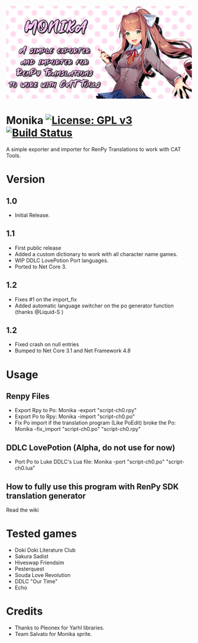 ![Monika](https://github.com/Darkmet98/Monika/blob/master/MonikaBanner.jpg?raw=true)
# Monika [![License: GPL v3](https://img.shields.io/badge/License-GPLv3-blue.svg)](https://www.gnu.org/licenses/gpl-3.0) [![Build Status](https://travis-ci.com/Darkmet98/Monika.svg?branch=master)](https://travis-ci.com/Darkmet98/Monika)
A simple exporter and importer for RenPy Translations to work with CAT Tools.

# Version

## 1.0
* Initial Release.

## 1.1
* First public release
* Added a custom dictionary to work with all character name games.
* WIP DDLC LovePotion Port languages.
* Ported to Net Core 3.

## 1.2
* Fixes #1 on the import_fix
* Added automatic language switcher on the po generator function (thanks @Liquid-S )

## 1.2
* Fixed crash on null entries
* Bumped to Net Core 3.1 and Net Framework 4.8

# Usage

## Renpy Files
* Export Rpy to Po: Monika -export "script-ch0.rpy"
* Export Po to Rpy: Monika -import "script-ch0.po"
* Fix Po import if the translation program (Like PoEdit) broke the Po: Monika -fix_import "script-ch0.po" "script-ch0.rpy"

## DDLC LovePotion (Alpha, do not use for now)
* Port Po to Luke DDLC's Lua file: Monika -port "script-ch0.po" "script-ch0.lua"

## How to fully use this program with RenPy SDK translation generator
Read the wiki


# Tested games
* Doki Doki Literature Club
* Sakura Sadist
* Hiveswap Friendsim
* Pesterquest
* Souda Love Revolution
* DDLC "Our Time"
* Echo

# Credits
* Thanks to Pleonex for Yarhl libraries.
* Team Salvato for Monika sprite.

